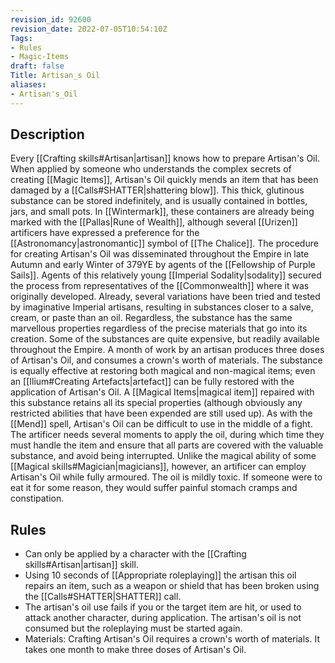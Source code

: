 ```yaml
---
revision_id: 92600
revision_date: 2022-07-05T10:54:10Z
Tags:
- Rules
- Magic-Items
draft: false
Title: Artisan_s Oil
aliases:
- Artisan's_Oil
---
```

## Description
Every [[Crafting skills#Artisan|artisan]] knows how to prepare Artisan's Oil. When applied by someone who understands the complex secrets of creating [[Magic Items]], Artisan's Oil quickly mends an item that has been damaged by a [[Calls#SHATTER|shattering blow]].
This thick, glutinous substance can be stored indefinitely, and is usually contained in bottles, jars, and small pots. In [[Wintermark]], these containers are already being marked with the [[Pallas|Rune of Wealth]], although several [[Urizen]] artificers have expressed a preference for the [[Astronomancy|astronomantic]] symbol of [[The Chalice]]. 
The procedure for creating Artisan's Oil was disseminated throughout the Empire in late Autumn and early Winter of 379YE by agents of the [[Fellowship of Purple Sails]]. Agents of this relatively young [[Imperial Sodality|sodality]] secured the process from representatives of the [[Commonwealth]] where it was originally developed. Already, several variations have been tried and tested by imaginative Imperial artisans, resulting in substances closer to a salve, cream, or paste than an oil. Regardless, the substance has the same marvellous properties regardless of the precise materials that go into its creation. Some of the substances are quite expensive, but readily available throughout the Empire. A month of work by an artisan produces three doses of Artisan's Oil, and consumes a crown's worth of materials.
The substance is equally effective at restoring both magical and non-magical items; even an [[Ilium#Creating Artefacts|artefact]] can be fully restored with the application of Artisan's Oil. A [[Magical Items|magical item]] repaired with this substance retains all its special properties (although obviously any restricted abilities that have been expended are still used up).
As with the [[Mend]] spell, Artisan's Oil can be difficult to use in the middle of a fight. The artificer needs several moments to apply the oil, during which time they must handle the item and ensure that all parts are covered with the valuable substance, and avoid being interrupted. Unlike the magical ability of some [[Magical skills#Magician|magicians]], however, an artificer can employ Artisan's Oil while fully armoured.
The oil is mildly toxic. If someone were to eat it for some reason, they would suffer painful stomach cramps and constipation.
## Rules
* Can only be applied by a character with the [[Crafting skills#Artisan|artisan]] skill.
* Using 10 seconds of [[Appropriate roleplaying]] the artisan this oil repairs an item, such as a weapon or shield that has been broken using the [[Calls#SHATTER|SHATTER]] call. 
* The artisan's oil use fails if you or the target item are hit, or used to attack another character, during application. The artisan's oil is not consumed but the roleplaying must be started again.
* Materials: Crafting Artisan's Oil requires a crown's worth of materials. It takes one month to make three doses of Artisan's Oil.